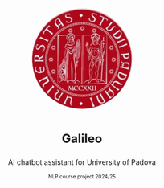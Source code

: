
<br>

<div align="center" style="text-align: center;">
    <img src="./art/logo.png" alt="Logo" style="border-radius: 50%;" width="200" height="200">
</div>

<br>

<p align="center" style="text-align: center; font-size: x-large; font-weight: bold"> Galileo </p>


<p align="center">AI chatbot assistant for University of Padova </p>
<p align="center" style="text-align: center; font-size: x-small">NLP course project 2024/25 </p>


